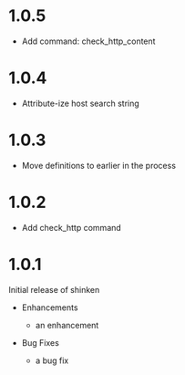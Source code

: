 # 1.0.5

* Add command: check_http_content

# 1.0.4

* Attribute-ize host search string

# 1.0.3

* Move definitions to earlier in the process

# 1.0.2

* Add check_http command

# 1.0.1

Initial release of shinken

* Enhancements
  * an enhancement

* Bug Fixes
  * a bug fix
